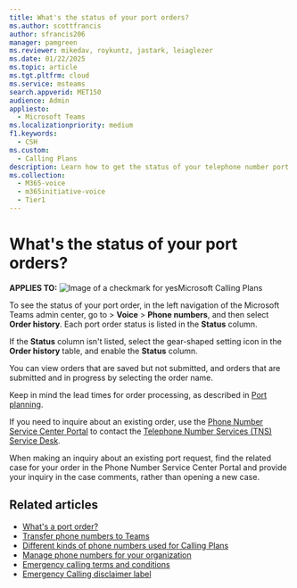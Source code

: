```yaml
---
title: What's the status of your port orders?
ms.author: scottfrancis
author: sfrancis206
manager: pamgreen
ms.reviewer: mikedav, roykuntz, jastark, leiaglezer
ms.date: 01/22/2025
ms.topic: article
ms.tgt.pltfrm: cloud
ms.service: msteams
search.appverid: MET150
audience: Admin
appliesto: 
  - Microsoft Teams
ms.localizationpriority: medium
f1.keywords: 
  - CSH
ms.custom: 
  - Calling Plans
description: Learn how to get the status of your telephone number port orders for Microsoft Teams
ms.collection: 
  - M365-voice
  - m365initiative-voice
  - Tier1
---
```


# What's the status of your port orders?

**APPLIES TO:** ![Image of a checkmark for yes](/office/media/icons/success-teams.png)Microsoft Calling Plans

To see the status of your port order, in the left navigation of the Microsoft Teams admin center, go to  > **Voice** > **Phone numbers**, and then select **Order history**. Each port order status is listed in the **Status** column.

If the **Status** column isn't listed, select the gear-shaped setting icon in the **Order history** table, and enable the **Status** column.

You can view orders that are saved but not submitted, and orders that are submitted and in progress by selecting the order name.

Keep in mind the lead times for order processing, as described in [Port planning](port-order-overview.md).

If you need to inquire about an existing order, use the [Phone Number Service Center Portal](https://pstnsd.powerappsportals.com/) to contact the [Telephone Number Services (TNS) Service Desk](../manage-phone-numbers-for-your-organization/contact-tns-service-desk.md).

When making an inquiry about an existing port request, find the related case for your order in the Phone Number Service Center Portal and provide your inquiry in the case comments, rather than opening a new case.

## Related articles

- [What's a port order?](port-order-overview.md)
- [Transfer phone numbers to Teams](transfer-phone-numbers-to-teams.md)
- [Different kinds of phone numbers used for Calling Plans](../different-kinds-of-phone-numbers-used-for-calling-plans.md)
- [Manage phone numbers for your organization](../manage-phone-numbers-for-your-organization/manage-phone-numbers-for-your-organization.md)
- [Emergency calling terms and conditions](../emergency-calling-terms-and-conditions.md)
- [Emergency Calling disclaimer label](https://download.microsoft.com/download/9/9/0/990e24c1-eb49-4b52-9306-dbd4c864ed91/emergency-calling-label-(en-us)-(v.1.0).zip)

